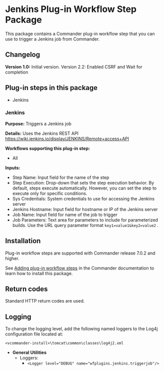 # Jenkins Plug-in Workflow Step Package

This package contains a Commander plug-in workflow step that you can use to trigger a Jenkins job from Commander. 

## Changelog

**Version 1.0:** Initial version.
Version 2.2: Enabled CSRF and Wait for completion

## Plug-in steps in this package
+ Jenkins

### Jenkins
**Purpose:** Triggers a Jenkins job 

**Details:** Uses the Jenkins REST API https://wiki.jenkins.io/display/JENKINS/Remote+access+API

**Workflows supporting this plug-in step:**

 * All

**Inputs:** 

* Step Name: Input field for the name of the step
* Step Execution: Drop-down that sets the step execution behavior. By default, steps execute automatically. However, you can set the step to execute only for specific conditions.
* Sys Credentials:  System credentials to use for accessing the Jenkins server
* Jenkins Hostname: Input field for hostname or IP of the Jenkins server
* Job Name: Input field for name of the job to trigger 
* Job Parameters: Text area for parameters to include for parameterized builds. Use the URL query parameter format `key1=value1&key2=value2` .

## Installation

Plug-in workflow steps are supported with Commander release 7.0.2 and higher. 

See [Adding plug-in workflow steps](https://docs.embotics.com/commander/Using-Plug-In-WF-Steps.htm#Adding) in the Commander documentation to learn how to install this package. 

## Return codes

Standard HTTP return codes are used.

## Logging
To change the logging level, add the following named loggers to the Log4j configuration file located at: 

`<vcommander-install>\tomcat\common\classes\log4j2.xml` 

+ **General Utilities**
    + Loggers:
      + `<Logger level="DEBUG" name="wfplugins.jenkins.triggerjob"/>`

